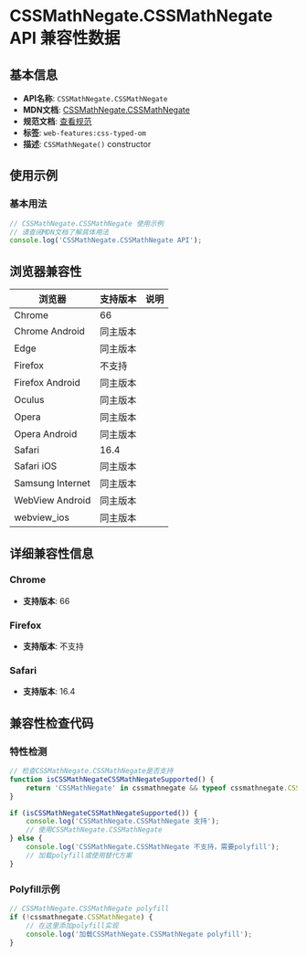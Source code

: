 # CSSMathNegate.CSSMathNegate API 兼容性数据

## 基本信息

- **API名称**: `CSSMathNegate.CSSMathNegate`
- **MDN文档**: [CSSMathNegate.CSSMathNegate](https://developer.mozilla.org/docs/Web/API/CSSMathNegate/CSSMathNegate)
- **规范文档**: [查看规范](https://drafts.css-houdini.org/css-typed-om/#dom-cssmathnegate-cssmathnegate)
- **标签**: `web-features:css-typed-om`
- **描述**: `CSSMathNegate()` constructor

## 使用示例

### 基本用法

```javascript
// CSSMathNegate.CSSMathNegate 使用示例
// 请查阅MDN文档了解具体用法
console.log('CSSMathNegate.CSSMathNegate API');
```

## 浏览器兼容性

| 浏览器 | 支持版本 | 说明 |
|--------|----------|------|
| Chrome | 66 |  |
| Chrome Android | 同主版本 |  |
| Edge | 同主版本 |  |
| Firefox | 不支持 |  |
| Firefox Android | 同主版本 |  |
| Oculus | 同主版本 |  |
| Opera | 同主版本 |  |
| Opera Android | 同主版本 |  |
| Safari | 16.4 |  |
| Safari iOS | 同主版本 |  |
| Samsung Internet | 同主版本 |  |
| WebView Android | 同主版本 |  |
| webview_ios | 同主版本 |  |

## 详细兼容性信息

### Chrome

- **支持版本**: 66

### Firefox

- **支持版本**: 不支持

### Safari

- **支持版本**: 16.4

## 兼容性检查代码

### 特性检测

```javascript
// 检查CSSMathNegate.CSSMathNegate是否支持
function isCSSMathNegateCSSMathNegateSupported() {
    return 'CSSMathNegate' in cssmathnegate && typeof cssmathnegate.CSSMathNegate === 'function';
}

if (isCSSMathNegateCSSMathNegateSupported()) {
    console.log('CSSMathNegate.CSSMathNegate 支持');
    // 使用CSSMathNegate.CSSMathNegate
} else {
    console.log('CSSMathNegate.CSSMathNegate 不支持，需要polyfill');
    // 加载polyfill或使用替代方案
}
```

### Polyfill示例

```javascript
// CSSMathNegate.CSSMathNegate polyfill
if (!cssmathnegate.CSSMathNegate) {
    // 在这里添加polyfill实现
    console.log('加载CSSMathNegate.CSSMathNegate polyfill');
}
```

